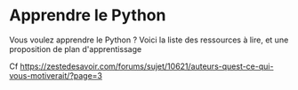 
# Apprendre le Python

Vous voulez apprendre le Python ? Voici la liste des ressources à lire, et une proposition de plan d'apprentissage

Cf https://zestedesavoir.com/forums/sujet/10621/auteurs-quest-ce-qui-vous-motiverait/?page=3

